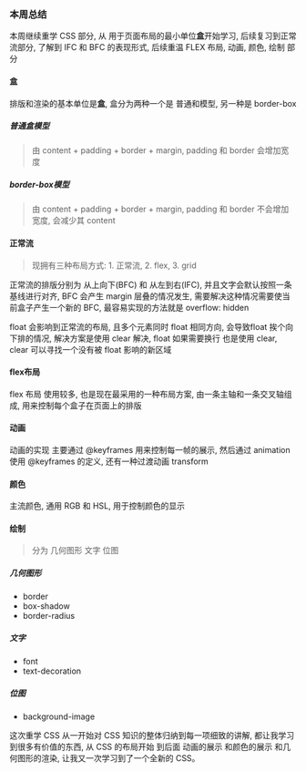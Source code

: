 ### 本周总结
本周继续重学 CSS 部分, 从 用于页面布局的最小单位**盒**开始学习, 后续复习到正常流部分, 了解到 IFC 和 BFC 的表现形式, 后续重温 FLEX 布局, 动画, 颜色, 绘制 部分



#### 盒
排版和渲染的基本单位是**盒**, 盒分为两种一个是 普通和模型, 另一种是 border-box

##### 普通盒模型
> 由 content + padding + border + margin, padding 和 border 会增加宽度

##### border-box模型
> 由 content + padding + border + margin, padding 和 border 不会增加宽度, 会减少其 content

#### 正常流
> 现拥有三种布局方式: 1. 正常流, 2. flex, 3. grid

正常流的排版分别为 从上向下(BFC) 和 从左到右(IFC), 并且文字会默认按照一条基线进行对齐, BFC 会产生 margin 层叠的情况发生, 需要解决这种情况需要使当前盒子产生一个新的 BFC, 最容易实现的方法就是 overflow: hidden

float 会影响到正常流的布局, 且多个元素同时 float 相同方向, 会导致float 挨个向下排的情况, 解决方案是使用 clear 解决, float 如果需要换行 也是使用 clear, clear 可以寻找一个没有被 float 影响的新区域

#### flex布局
flex 布局 使用较多, 也是现在最采用的一种布局方案, 由一条主轴和一条交叉轴组成, 用来控制每个盒子在页面上的排版

#### 动画
动画的实现 主要通过 @keyframes 用来控制每一帧的展示, 然后通过 animation 使用 @keyframes 的定义, 还有一种过渡动画 transform 

#### 颜色
主流颜色, 通用 RGB 和 HSL, 用于控制颜色的显示

#### 绘制
> 分为 几何图形 文字 位图
##### 几何图形
+ border
+ box-shadow
+ border-radius

##### 文字
+ font
+ text-decoration

##### 位图
+ background-image


这次重学 CSS 从一开始对 CSS 知识的整体归纳到每一项细致的讲解, 都让我学习到很多有价值的东西, 从 CSS 的布局开始 到后面 动画的展示 和颜色的展示 和几何图形的渲染, 让我又一次学习到了一个全新的 CSS。
